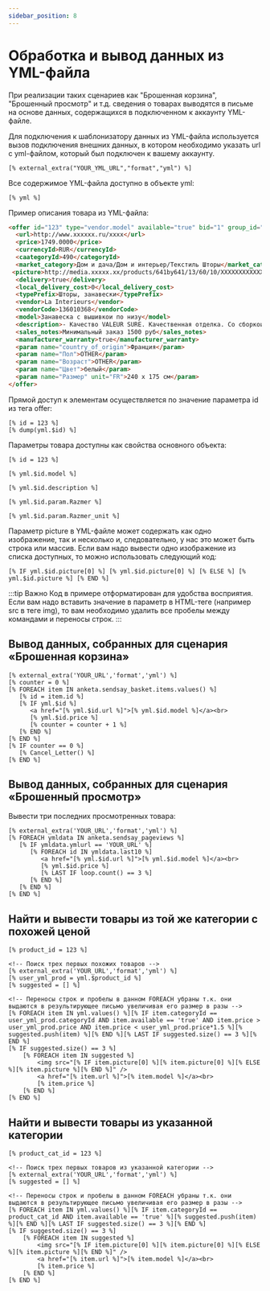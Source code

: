 ```yaml
---
sidebar_position: 8
---
```


# Обработка и вывод данных из YML-файла

При реализации таких сценариев как "Брошенная корзина", "Брошенный просмотр" и т.д. сведения о товарах выводятся в письме на основе данных, содержащихся в подключенном к аккаунту YML-файле.

Для подключения к шаблонизатору данных из YML-файла используется вызов подключения внешних данных, в котором необходимо указать url с yml-файлом, который был подключен к вашему аккаунту.

```
[% external_extra("YOUR_YML_URL","format","yml") %]
```

Все содержимое YML-файла доступно в объекте yml:

```
[% yml %]
```

Пример описания товара из YML-файла:

<!-- prettier-ignore -->
```html
<offer id="123" type="vendor.model" available="true" bid="1" group_id="136010368">
  <url>http://www.xxxxxx.ru/xxxx</url>
  <price>1749.0000</price>
  <currencyId>RUR</currencyId>
  <caategoryId>490</categoryId>
  <market_category>Дом и дача/Дом и интерьер/Текстиль Шторы</market_category>
 <picture>http://media.xxxxx.xx/products/641by641/13/60/10/XXXXXXXXXXXXXX.jpg</picture>
  <delivery>true</delivery>
  <local_delivery_cost>0</local_delivery_cost>
  <typePrefix>Шторы, занавески</typePrefix>
  <vendor>La Interieurs</vendor>
  <vendorCode>136010368</vendorCode>
  <model>Занавеска с вышивкои по низу</model>
  <description>- Качество VALEUR SURE. Качественная отделка. Со сборкои 60 мм (3 варианта высоты). 91% полиэстера, 9% льна. Красивая вышивка по низу. Простои уход: стирка при 40°, не нужно гладить. Расстояние от отделки до низа 30 см (для размеров 240 и 260 см). Размер в см.</description>
  <sales_notes>Минимальный заказ 1500 руб</sales_notes>
  <manufacturer_warranty>true</manufacturer_warranty>
  <param name="country_of_origin">Франция</param>
  <param name="Пол">OTHER</param>
  <param name="Возраст">OTHER</param>
  <param name="Цвет">белый</param>
  <param name="Размер" unit="FR">240 x 175 см</param>
</offer>
```

Прямой доступ к элементам оcуществляется по значение параметра id из тега offer:

```
[% id = 123 %]
[% dump(yml.$id) %]
```

Параметры товара доступны как свойства основного объекта:

```
[% id = 123 %]

[% yml.$id.model %]

[% yml.$id.description %]

[% yml.$id.param.Razmer %]

[% yml.$id.param.Razmer_unit %]
```

Параметр picture в YML-файле может содержать как одно изображение, так и несколько и, следовательно, у нас это может быть строка или массив. Если вам надо вывести одно изображение из списка доступных, то можно использовать следующий код:

```
[% IF yml.$id.picture[0] %] [% yml.$id.picture[0] %] [% ELSE %] [% yml.$id.picture %] [% END %]
```

:::tip Важно
Код в примере отформатирован для удобства восприятия. Если вам надо вставить значение в параметр в HTML-теге (например src в теге img), то вам необходимо удалить все пробелы между командами и переносы строк.
:::

## Вывод данных, собранных для сценария «Брошенная корзина»

```
[% external_extra('YOUR_URL','format','yml') %]
[% counter = 0 %]
[% FOREACH item IN anketa.sendsay_basket.items.values() %]
   [% id = item.id %]
   [% IF yml.$id %]
      <a href="[% yml.$id.url %]">[% yml.$id.model %]</a><br>
      [% yml.$id.price %]
      [% counter = counter + 1 %]
   [% END %]
[% END %]
[% IF counter == 0 %]
   [% Cancel_Letter() %]
[% END %]
```

## Вывод данных, собранных для сценария «Брошенный просмотр»

Вывести три последних просмотренных товара:

```
[% external_extra('YOUR_URL','format','yml') %]
[% FOREACH ymldata IN anketa.sendsay_pageviews %]
   [% IF ymldata.ymlurl == 'YOUR_URL' %]
      [% FOREACH id IN ymldata.last10 %]
         <a href="[% yml.$id.url %]">[% yml.$id.model %]</a><br>
         [% yml.$id.price %]
         [% LAST IF loop.count() == 3 %]
      [% END %]
   [% END %]
[% END %]
```

## Найти и вывести товары из той же категории с похожей ценой

```
[% product_id = 123 %]

<!-- Поиск трех первых похожих товаров -->
[% external_extra('YOUR_URL','format','yml') %]
[% user_yml_prod = yml.$product_id %]
[% suggested = [] %]

<!-- Переносы строк и пробелы в данном FOREACH убраны т.к. они выдаются в результирующее письмо увеличивая его размер в разы -->
[% FOREACH item IN yml.values() %][% IF item.categoryId == user_yml_prod.categoryId AND item.available == 'true' AND item.price > user_yml_prod.price AND item.price < user_yml_prod.price*1.5 %][% suggested.push(item) %][% END %][% LAST IF suggested.size() == 3 %][% END %]
[% IF suggested.size() == 3 %]
	[% FOREACH item IN suggested %]
		<img src="[% IF item.picture[0] %][% item.picture[0] %][% ELSE %][% item.picture %][% END %]" />
		<a href="[% item.url %]">[% item.model %]</a><br>
		[% item.price %]
	[% END %]
[% END %]
```

## Найти и вывести товары из указанной категории

```
[% product_cat_id = 123 %]

<!-- Поиск трех первых товаров из указанной категории -->
[% external_extra('YOUR_URL','format','yml') %]
[% suggested = [] %]

<!-- Переносы строк и пробелы в данном FOREACH убраны т.к. они выдаются в результирующее письмо увеличивая его размер в разы -->
[% FOREACH item IN yml.values() %][% IF item.categoryId == product_cat_id AND item.available == 'true' %][% suggested.push(item) %][% END %][% LAST IF suggested.size() == 3 %][% END %]
[% IF suggested.size() == 3 %]
	[% FOREACH item IN suggested %]
		<img src="[% IF item.picture[0] %][% item.picture[0] %][% ELSE %][% item.picture %][% END %]" />
		<a href="[% item.url %]">[% item.model %]</a><br>
		[% item.price %]
	[% END %]
[% END %]
```

